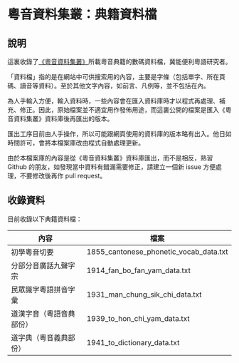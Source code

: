 # 粵音資料集叢：典籍資料檔

## 說明

這裏收錄了[《粵音資料集叢》](http://www.jyut.net)所載粵音典籍的數碼資料檔，冀能便利粵語研究者。

「資料檔」指的是在網站中可供搜索用的內容，主要是字條（包括單字、所在頁碼、讀音等資料）。至於其他文字內容，如前言、凡例等，並不包括在內。

為人手輸入方便，輸入資料時，一些內容會在匯入資料庫時才以程式再處理、補充、修正。因此，原始檔案並不適宜用作發佈用途，而這裏公開的檔案是匯入《粵音資料集叢》資料庫後再匯出的版本。

匯出工序目前由人手操作，所以可能跟網頁使用的資料庫的版本略有出入。他日如時間許可，會將本檔案庫改由程式自動處理更新。

由於本檔案庫的內容是從《粵音資料集叢》資料庫匯出，而不是相反，熟習 Github 的朋友，如發現當中資料有錯漏需要修正，請建立一個新 issue 方便處理，不要修改後再作 pull request。

## 收錄資料

目前收錄以下典籍資料檔：

| 內容   | 檔案　 | 
| ------------- | ------------- | 
| 初學粵音切要 | 1855_cantonese_phonetic_vocab_data.txt |
| 分部分音廣話九聲字宗 | 1914_fan_bo_fan_yam_data.txt |
| 民眾識字粵語拼音字彙 | 1931_man_chung_sik_chi_data.txt | 
| 道漢字音（粵語音典部份） | 1939_to_hon_chi_yam_data.txt |
| 道字典（粵音義典部份） | 1941_to_dictionary_data.txt |
